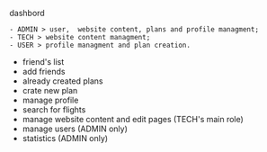 dashbord

    - ADMIN > user,  website content, plans and profile managment;
    - TECH > website content managment;
    - USER > profile managment and plan creation.
    
    
- friend's list
- add friends
- already created plans
- crate new plan
- manage profile
- search for flights
- manage website content and edit pages (TECH's main role)
- manage users (ADMIN only)
- statistics (ADMIN only)    

